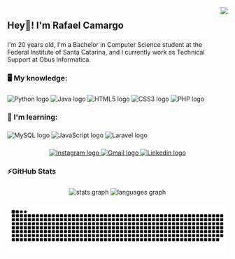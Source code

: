 <img align="right" height="160" src="http://www.lalocadelosgatos.com/wp-content/uploads/2010/10/gato-tecladoo.gif"/>

###

<h2 align="left">Hey👋! I'm Rafael Camargo</h2>

###

<p align="left">I'm 20 years old, I'm a Bachelor in Computer Science student at the Federal Institute of Santa Catarina, and I currently work as Technical Support at Obus Informatica.</p>

###

<h3 align="left"></h3>

###

<h3 align="left">🖥️ My knowledge:</h3>

###

<div align="left">
  <img src="https://cdn.jsdelivr.net/gh/devicons/devicon/icons/python/python-original.svg" height="35" width="55" alt="Python logo"/>
  <img src="https://cdn.jsdelivr.net/gh/devicons/devicon/icons/java/java-original.svg" height="35" width="55" alt="Java logo"/>
  <img src="https://cdn.jsdelivr.net/gh/devicons/devicon/icons/html5/html5-original.svg" height="35" width="55" alt="HTML5 logo"/>
  <img src="https://cdn.jsdelivr.net/gh/devicons/devicon/icons/css3/css3-original.svg" height="35" width="55" alt="CSS3 logo"/>
  <img src="https://cdn.jsdelivr.net/gh/devicons/devicon/icons/php/php-plain.svg" height="35" width="55" alt="PHP logo"/>
</div>

###

<h3 align="left">📖 I'm learning:</h3>

###

<div align="left">
  <img src="https://cdn.jsdelivr.net/gh/devicons/devicon/icons/mysql/mysql-original.svg" height="35" width="55" alt="MySQL logo"/>
  <img src="https://cdn.jsdelivr.net/gh/devicons/devicon/icons/javascript/javascript-original.svg" height="35" width="55" alt="JavaScript logo"/>
  <img src="https://cdn.jsdelivr.net/gh/devicons/devicon/icons/laravel/laravel-plain.svg" height="35" width="55" alt="Laravel logo"/>
</div>

###

<div align="center">
  <a href="https://www.instagram.com/rafandoo/" target="_blank">
    <img src="https://img.shields.io/static/v1?message=Instagram&logo=instagram&label=&color=E4405F&logoColor=white&labelColor=&style=for-the-badge" height="35" alt="Instagram logo"/>
  </a>
  <a href="mailto:rafaelcamargo.inf@gmail.com" target="_blank">
    <img src="https://img.shields.io/static/v1?message=Gmail&logo=gmail&label=&color=D14836&logoColor=white&labelColor=&style=for-the-badge" height="35" alt="Gmail logo"/>
  </a>
  <a href="https://www.linkedin.com/in/rafaelcamargob/" target="_blank">
    <img src="https://img.shields.io/static/v1?message=LinkedIn&logo=linkedin&label=&color=0077B5&logoColor=white&labelColor=&style=for-the-badge" height="35" alt="Linkedin logo"/>
  </a>
</div>

###

<h3 align="left">⚡GitHub Stats</h3>

###

<div align="center">
  <img src="https://github-readme-stats.vercel.app/api?hide_title=false&hide_rank=false&show_icons=true&include_all_commits=true&count_private=true&disable_animations=false&theme=slateorange&locale=en&hide_border=true&username=rafandoo" height="150" alt="stats graph"/>
  <img src="https://github-readme-stats.vercel.app/api/top-langs?locale=en&hide_title=false&layout=compact&card_width=320&langs_count=6&theme=slateorange&hide_border=true&username=rafandoo" height="150" alt="languages graph"/>
</div>

###

![Snake animation](https://github.com/rafandoo/rafandoo/blob/output/github-contribution-grid-snake.svg)

###
